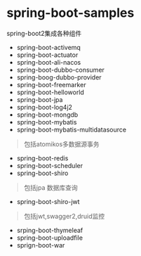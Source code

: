 # spring-boot-samples
  spring-boot2集成各种组件

*  spring-boot-activemq
*  spring-boot-actuator
*  spring-boot-ali-nacos
*  spring-boot-dubbo-consumer
*  spring-boog-dubbo-provider
*  spring-boot-freemarker
*  spring-boot-helloworld
*  spring-boot-jpa
*  spring-boot-log4j2
*  spring-boot-mongdb
*  spring-boot-mybatis
*  spring-boot-mybatis-multidatasource
>  包括atomikos多数据源事务
*  spring-boot-redis
*  spring-boot-scheduler
*  spring-boot-shiro
>  包括jpa 数据库查询
*  spring-boot-shiro-jwt
>  包括jwt,swagger2,druid监控
*  srping-boot-thymeleaf
*  spring-boot-uploadfile
*  sprign-boot-war